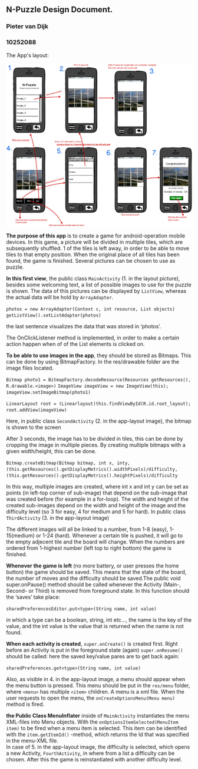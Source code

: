 N-Puzzle Design Document.
-------------------------
### Pieter van Dijk
### 10252088	

The App's layout: 

![My Picture](https://github.com/phhm/appstudio/blob/master/app-idea.png)


**The purpose of this app** is to create a game for android-operation mobile devices. In this game, a picture will be divided in multiple tiles, which are subsequently shuffled. 1 of the tiles is left away, in order to be able to move tiles to that empty position. When the original place of all tiles has been found, the game is finished. Several pictures can be chosen to use as puzzle.

**In this first view**, the public class `MainActivity` (1. in the layout picture), besides some welcoming text, a list of possible images to use for the puzzle is shown. The data of this pictures can be displayed by `ListView`, whereas the actual data will be hold by `ArrayAdapter`.

`photos = new ArrayAdapter(Context c, int resource, List objects)`  
`getListView().setListAdapter(photos)`

the last sentence visualizes the data that was stored in ‘photos’.

The OnClickListener method is implemented, in order to make a certain action happen when of of the List elements is clicked on.

**To be able to use images in the app**, they should be stored as Bitmaps. This can be done by using BitmapFactory. In the res/drawable folder are the image files located.

`Bitmap photo1 = BitmapFactory.decodeResource(Resources getResources(), R.drawable.<image>)`
`ImageView imageView = new ImageView(this);`
`imageView.setImageBitmap(photo1)`

`LinearLayout root = (Linearlayout)this.findViewById(R.id.root_layout);`
`root.addView(imageView)`

Here, in public class `SecondActivity` (2. in the app-layout image), the bitmap is shown to the screen

After 3 seconds, the image has to be divided in tiles, this can be done by cropping the image in multiple pieces. By creating multiple bitmaps with a given width/height, this can be done.

`Bitmap.createBitmap(Bitmap bitmap, int x, inty, (this.getResources().getDisplayMetrics().widthPixels)/difficulty, (this.getResources().getDisplayMetrics().heightPixels)/difficulty`

In this way, multiple images are created, where int x and int y can be set as points (in left-top corner of sub-image) that depend on the sub-image that was created before (for example in a for-loop). The width and height of the created sub-images depend on the width and height of the image and the difficulty level (so 3 for easy, 4 for medium and 5 for hard).
In public class `ThirdActivity` (3. in the app-layout image)

The different images will all be linked to a number, from 1-8 (easy), 1-15(medium) or 1-24 (hard).
Whenever a certain tile is pushed, it will go to the empty adjecent tile and the board will change. When the numbers are ordered from 1-highest number (left top to right bottom) the game is finished.

**Whenever the game is left** (no more battery, or user presses the home button) the game should be saved. This means that the state of the board, the number of moves and the difficulty should be saved.The public void super.onPause() method should be called whenever the Activity (Main-, Second- or Third) is removed from foreground state. In this function should the ‘saves’ take place:

`sharedPreferencesEditor.put<type>(String name, int value)`

in which a type can be a boolean, string, int etc…, the name is the key of the value, and the int value is the value that is returned when the name is not found.

**When each activity is created**, `super.onCreate()` is created first.
Right before an Activity is put in the foreground state (again) `super.onResume()` should be called: here the saved key/value pares are to get back again:

`sharedPreferences.get<type>(String name, int value)`

Also, as visible in 4. in the app-layout image, a menu should appear when the menu button is pressed. This menu should be put in the `res/menu` folder, where `<menu>` has multiple `<item>` children.
A menu is a xml file. When the user requests to open the menu, the `onCreateOptionsMenu(Menu menu)` method is fired.

**the Public Class MenuInflater** inside of `MainActivity` instantiates the menu XML-files into Menu objects. With the `onOptionsItemSelected(MenuItem item)` to be fired when a menu item is selected. This item can be identified with the `item.getItemId()` -method, which returns the Id that was specified in the menu-XML file.  
In case of 5. in the app-layout image, the difficulty is selected, which opens a new Activity, `FourthActivity`, in where from a list a difficulty can be chosen. After this the game is reinstantiated with another difficulty level.

